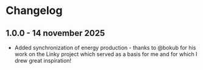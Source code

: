 # Changelog

## 1.0.0 - 14 november 2025

- Added synchronization of energy production - thanks to @bokub for his work on the Linky project which served as a basis for me and for which I drew great inspiration!
